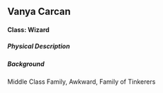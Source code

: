 ## Vanya Carcan
#### Class: Wizard

##### Physical Description


##### Background
Middle Class Family, Awkward, Family of Tinkerers
